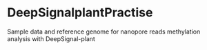 # DeepSignalplantPractise
Sample data and reference genome for nanopore reads methylation analysis with DeepSignal-plant
